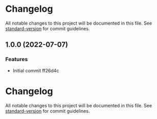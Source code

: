 # Changelog

All notable changes to this project will be documented in this file. See [standard-version](https://github.com/conventional-changelog/standard-version) for commit guidelines.

## 1.0.0 (2022-07-07)


### Features

* Initial commit ff26d4c

# Changelog

All notable changes to this project will be documented in this file. See [standard-version](https://github.com/conventional-changelog/standard-version) for commit guidelines.
